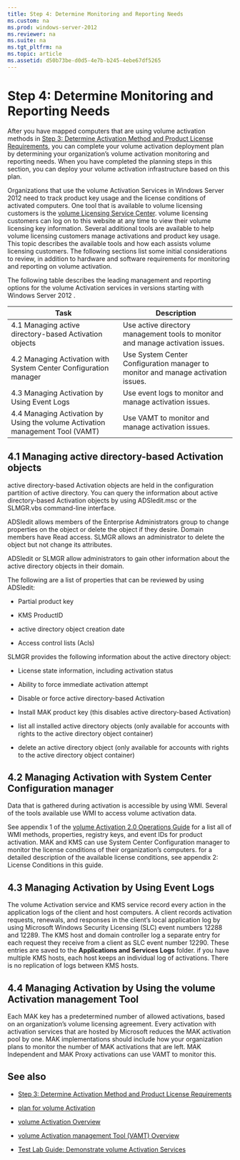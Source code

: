 ```yaml
---
title: Step 4: Determine Monitoring and Reporting Needs
ms.custom: na
ms.prod: windows-server-2012
ms.reviewer: na
ms.suite: na
ms.tgt_pltfrm: na
ms.topic: article
ms.assetid: d50b73be-d0d5-4e7b-b245-4ebe67df5265
---
```

# Step 4: Determine Monitoring and Reporting Needs
After you have mapped computers that are using volume activation methods in [Step 3: Determine Activation Method and Product License Requirements](step-3-determine-activation-method-product-license-requirements.md), you can complete your volume activation deployment plan by determining your organization’s volume activation monitoring and reporting needs. When you have completed the planning steps in this section, you can deploy your volume activation infrastructure based on this plan.

Organizations that use the volume Activation Services in  Windows Server 2012 need to track product key usage and the license conditions of activated computers. One tool that is available to volume licensing customers is the [volume Licensing Service Center](http://go.microsoft.com/fwlink/?LinkId=107544). volume licensing customers can log on to this website at any time to view their volume licensing key information. Several additional tools are available to help volume licensing customers manage activations and product key usage. This topic describes the available tools and how each assists volume licensing customers. The following sections list some initial considerations to review, in addition to hardware and software requirements for monitoring and reporting on volume activation.

The following table describes the leading management and reporting options for the volume Activation services in versions starting with  Windows Server 2012 .

|Task|Description|
|--------|---------------|
|4.1 Managing active directory\-based Activation objects|Use active directory management tools to monitor and manage activation issues.|
|4.2 Managing Activation with System Center Configuration manager|Use System Center Configuration manager to monitor and manage activation issues.|
|4.3 Managing Activation by Using Event Logs|Use event logs to monitor and manage activation issues.|
|4.4 Managing Activation by Using the volume Activation management Tool \(VAMT\)|Use VAMT to monitor and manage activation issues.|

## 4.1 Managing active directory\-based Activation objects
active directory\-based Activation objects are held in the configuration partition of active directory. You can query the information about active directory\-based Activation objects by using ADSIedit.msc or the SLMGR.vbs command\-line interface.

ADSIedit allows members of the Enterprise Administrators group to change properties on the object or delete the object if they desire. Domain members have Read access. SLMGR allows an administrator to delete the object but not change its attributes.

ADSIedit or SLMGR allow administrators to gain other information about the active directory objects in their domain.

The following are a list of properties that can be reviewed by using ADSIedit:

-   Partial product key

-   KMS ProductID

-   active directory object creation date

-   Access control lists \(Acls\)

SLMGR provides the following information about the active directory object:

-   License state information, including activation status

-   Ability to force immediate activation attempt

-   Disable or force active directory\-based Activation

-   Install MAK product key \(this disables active directory\-based Activation\)

-   list all installed active directory objects \(only available for accounts with rights to the active directory object container\)

-   delete an active directory object \(only available for accounts with rights to the active directory object container\)

## 4.2 Managing Activation with System Center Configuration manager
Data that is gathered during activation is accessible by using WMI. Several of the tools available use WMI to access volume activation data.

See appendix 1 of the [volume Activation 2.0 Operations Guide](http://technet.microsoft.com/library/cc303695.aspx#_appendix_1:_WMI) for a list all of WMI methods, properties, registry keys, and event IDs for product activation. MAK and KMS can use System Center Configuration manager to monitor the license conditions of their organization’s computers. for a detailed description of the available license conditions, see appendix 2: License Conditions in this guide.

## 4.3 Managing Activation by Using Event Logs
The volume Activation service and KMS service record every action in the application logs of the client and host computers. A client records activation requests, renewals, and responses in the client’s local application log by using Microsoft Windows Security Licensing \(SLC\) event numbers 12288 and 12289. The KMS host and domain controller log a separate entry for each request they receive from a client as SLC event number 12290. These entries are saved to the **Applications and Services Logs** folder. if you have multiple KMS hosts, each host keeps an individual log of activations. There is no replication of logs between KMS hosts.

## 4.4 Managing Activation by Using the volume Activation management Tool
Each MAK key has a predetermined number of allowed activations, based on an organization’s volume licensing agreement. Every activation with activation services that are hosted by Microsoft reduces the MAK activation pool by one. MAK implementations should include how your organization plans to monitor the number of MAK activations that are left. MAK Independent and MAK Proxy activations can use VAMT to monitor this.

## <a name="BKMK_Links"></a>See also

-   [Step 3: Determine Activation Method and Product License Requirements](step-3-determine-activation-method-product-license-requirements.md)

-   [plan for volume Activation](../plan-volume-activation.md)

-   [volume Activation Overview]()

-   [volume Activation management Tool \(VAMT\) Overview](http://go.microsoft.com/fwlink/?LinkId=214550)

-   [Test Lab Guide: Demonstrate volume Activation Services](test-lab-guide-demonstrate-volume-activation-services.md)


